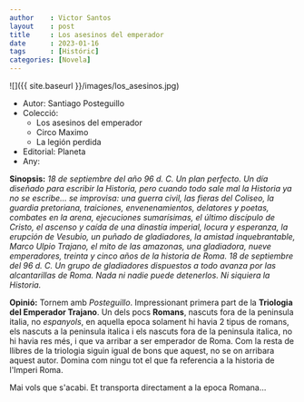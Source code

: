 ```yaml
---
author    : Victor Santos
layout    : post
title     : Los asesinos del emperador
date      : 2023-01-16
tags      : [Históric]
categories: [Novela]
---
```

![]({{ site.baseurl }}/images/los_asesinos.jpg)

- Autor: Santiago Posteguillo
- Colecció:
  - Los asesinos del emperador
  - Circo Maximo
  - La legión perdida
- Editorial: Planeta
- Any: 

<!--more-->

**Sinopsis:** *18 de septiembre del año 96 d. C. Un plan perfecto. Un día diseñado para escribir la Historia, pero cuando todo sale mal la Historia ya no se escribe… se improvisa: una guerra civil, las fieras del Coliseo, la guardia pretoriana, traiciones, envenenamientos, delatores y poetas, combates en la arena, ejecuciones sumarísimas, el último discípulo de Cristo, el ascenso y caída de una dinastía imperial, locura y esperanza, la erupción de Vesubio, un puñado de gladiadores, la amistad inquebrantable, Marco Ulpio Trajano, el mito de las amazonas, una gladiadora, nueve emperadores, treinta y cinco años de la historia de Roma. 18 de septiembre del 96 d. C. Un grupo de gladiadores dispuestos a todo avanza por las alcantarillas de Roma. Nada ni nadie puede detenerlos. Ni siquiera la Historia.*

**Opinió:** Tornem amb *Posteguillo*. Impressionant primera part de la **Triologia del Emperador Trajano**. Un dels pocs **Romans**, nascuts fora de la peninsula italia, no *espanyols*, en aquella epoca solament hi havia 2 tipus de romans, els nascuts a la peninsula italica i els nascuts fora de la peninsula italica, no hi havia res més, i que va arribar a ser emperador de Roma. Com la resta de llibres de la triologia siguin igual de bons que aquest, no se on arribara aquest autor. Domina com ningu tot el que fa referencia a la historia de l'Imperi Roma. 

Mai vols que s'acabi. Et transporta directament a la epoca Romana…
